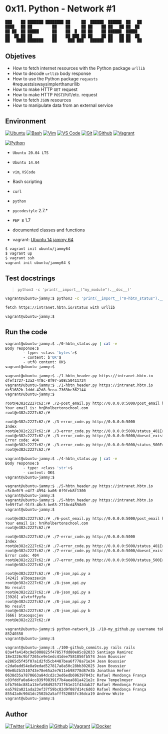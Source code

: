 # 0x11. Python - Network #1

<!-- ansi regular -->
```bash
███    ██ ███████ ████████ ██     ██  ██████  ██████  ██   ██ 
████   ██ ██         ██    ██     ██ ██    ██ ██   ██ ██  ██  
██ ██  ██ █████      ██    ██  █  ██ ██    ██ ██████  █████  
██  ██ ██ ██         ██    ██ ███ ██ ██    ██ ██   ██ ██  ██ 
██   ████ ███████    ██     ███ ███   ██████  ██   ██ ██   ██ 
```

## Objetives

* How to fetch internet resources with the Python package ``urllib``
* How to decode ``urllib`` body response
* How to use the Python package ``requests`` #requestsiswaysimplerthanurllib
* How to make HTTP ``GET`` request
* How to make HTTP ``POST``/``PUT``/etc. request
* How to fetch ``JSON`` resources
* How to manipulate data from an external service

## Environment

<!-- ubuntu -->
[![Ubuntu](https://img.shields.io/static/v1?label=&message=Ubuntu&color=E95420&logo=Ubuntu&logoColor=E95420&labelColor=2F333A)](https://ubuntu.com/) <!-- bash --> [![Bash](https://img.shields.io/static/v1?label=&message=GNU%20Bash&color=4EAA25&logo=GNU%20Bash&logoColor=4EAA25&labelColor=2F333A)](https://www.gnu.org/software/bash/) <!-- vim --> [![Vim](https://img.shields.io/static/v1?label=&message=Vim&color=019733&logo=Vim&logoColor=019733&labelColor=2F333A)](https://www.vim.org/) <!-- vs code --> [![VS Code](https://img.shields.io/static/v1?label=&message=Visual%20Studio%20Code&color=5C2D91&logo=Visual%20Studio%20Code&logoColor=5C2D91&labelColor=2F333A)](https://code.visualstudio.com/) <!-- git --> [![Git](https://img.shields.io/static/v1?label=&message=Git&color=F05032&logo=Git&logoColor=F05032&labelColor=2F333A)](https://git-scm.com/) <!-- github --> [![Github](https://img.shields.io/static/v1?label=&message=GitHub&color=181717&logo=GitHub&logoColor=f2f2f2&labelColor=2F333A)](https://github.com) <!-- vagrant --> [![Vagrant](https://img.shields.io/static/v1?label=&message=Vagrant&color=1868F2&logo=vagrant&labelColor=2F333A)](https://app.vagrantup.com/)

<!-- python-->
[![Python](https://img.shields.io/static/v1?label=&message=Python&color=FFD43B&logo=python&logoColor=3776AB&labelColor=2F333A)](https://www.python.org)

* ```Ubuntu 20.04 LTS```
* ``Ubuntu 14.04``
* ```vim```, ```VSCode```
* Bash scripting
* ```curl```
* ```python```
* ```pycodestyle``` 2.7.*
* ```PEP 8``` 1.7
* documented classes and functions

* vagrant: [Ubuntu 14 jammy 64](https://app.vagrantup.com/ubuntu/boxes/jammy64)

```bash
$ vagrant init ubuntu/jammy64
$ vagrant up
$ vagrant ssh
vagrant init ubuntu/jammy64 $
```

## Test docstrings

> `python3 -c 'print(__import__("my_module").__doc__)'`

```bash
vagrant@ubuntu-jammy:$ python3 -c 'print(__import__("0-hbtn_status").__doc__)'

fetch https://intranet.hbtn.io/status with urllib

vagrant@ubuntu-jammy:$

```

## Run the code

```bash
vagrant@ubuntu-jammy:$ ./0-hbtn_status.py | cat -e
Body response:$
        - type: <class 'bytes'>$
        - content: b'OK'$
        - utf8 content: OK$
vagrant@ubuntu-jammy:$
```

```bash
vagrant@ubuntu-jammy:$ ./1-hbtn_header.py https://intranet.hbtn.io
dfef1727-13a2-4f8c-8f97-a08c50411724
vagrant@ubuntu-jammy:$ ./1-hbtn_header.py https://intranet.hbtn.io
dc51682b-1ddd-42d8-9cca-7363bc362144
vagrant@ubuntu-jammy:$
```

```bash
root@e382c2227c62:/# ./2-post_email.py http://0.0.0.0:5000/post_email hr@holbertonschool.com
Your email is: hr@holbertonschool.com
root@e382c2227c62:/#
```

```bash
root@e382c2227c62:/# ./3-error_code.py http://0.0.0.0:5000
Index
root@e382c2227c62:/# ./3-error_code.py http://0.0.0.0:5000/status_401Error code: 401
root@e382c2227c62:/# ./3-error_code.py http://0.0.0.0:5000/doesnt_exist
Error code: 404
root@e382c2227c62:/# ./3-error_code.py http://0.0.0.0:5000/status_500Error code: 500
root@e382c2227c62:/#
```

```bash
vagrant@ubuntu-jammy:$ ./4-hbtn_status.py | cat -e
Body response:$
        - type: <class 'str'>$
        - content: OK$
vagrant@ubuntu-jammy:$
```

```bash
vagrant@ubuntu-jammy:$ ./5-hbtn_header.py https://intranet.hbtn.io
c5c8e0f9-e4f7-4994-ba06-0f9feb8f1300
vagrant@ubuntu-jammy:$
vagrant@ubuntu-jammy:$ ./5-hbtn_header.py https://intranet.hbtn.io
fe09f7af-91f3-46c3-be63-2710cd4598d9
vagrant@ubuntu-jammy:$
```

```bash
root@e382c2227c62:/# ./6-post_email.py http://0.0.0.0:5000/post_email hr@holbertonschool.com
Your email is: hr@holbertonschool.com
root@e382c2227c62:/#
```

```bash
root@e382c2227c62:/# ./7-error_code.py http://0.0.0.0:5000
Index
root@e382c2227c62:/# ./7-error_code.py http://0.0.0.0:5000/status_401Error code: 401
root@e382c2227c62:/# ./7-error_code.py http://0.0.0.0:5000/doesnt_exist
Error code: 404
root@e382c2227c62:/# ./7-error_code.py http://0.0.0.0:5000/status_500Error code: 500
root@e382c2227c62:/#

```

```bash
root@e382c2227c62:/# ./8-json_api.py a
[4242] alboazzevim
root@e382c2227c62:/# ./8-json_api.py
No result
root@e382c2227c62:/# ./8-json_api.py a
[3926] alvtxffyyfa
root@e382c2227c62:/# ./8-json_api.py 2
No result
root@e382c2227c62:/# ./8-json_api.py b
[666] btaooqscjev
root@e382c2227c62:/#
```

```bash
vagrant@ubuntu-jammy:$ python-network_1$ ./10-my_github.py username token
85240358
vagrant@ubuntu-jammy:$
```

```bash
vagrant@ubuntu-jammy:$ ./100-github_commits.py rails rails
83a4fa414bc9e5008825f47857fdd80e85c82033 Santiago Ramirez
18e3226c9bf7265ce9e1edc41dee7581856fb574 Jean Boussier
e2865d5f45f07a1d2fd5cb4487bea6f778a71e34 Jean Boussier
c2da0add54e8a9edad527817a8a50c28bb302025 Jean Boussier
90e0b2b1510743e78e65a2e7611eb98778d87e3b Jonathan Hefner
0638d35a7870663a84dcd2c3ed6edb696397043c Rafael Mendonça França
c03fddfa0a64cc839f08391f7b4aea881a421e2c Drew Tempelmeyer
bfb756bc881a13efa98d925737f61e21f43dab27 Rafael Mendonça França
ea5792a021ada23ef37f59bc02d9f087d14c6d03 Rafael Mendonça França
85542a0c9041dc2502b2a5afff52085fc36dca19 Andrew White
vagrant@ubuntu-jammy:$
```

## Author

<!-- social media and professional portfolio-->
<!-- twitter -->
[![Twitter](https://img.shields.io/twitter/follow/ralex_uy?style=social)](https://twitter.com/ralex_uy) <!-- linkedin --> [![Linkedin](https://img.shields.io/badge/LinkedIn-+26K-blue?style=social&logo=linkedin)](https://www.linkedin.com/in/ronald-rivero/) <!-- github --> [![Github](https://img.shields.io/github/followers/ralexrivero?style=social)](https://github.com/ralexrivero/) <!-- vagrant --> [![Vagrant](https://img.shields.io/static/v1?label=&message=Vagrant%20Profile&color=1868F2&logo=vagrant&labelColor=2F333A)](https://app.vagrantup.com/ralexrivero) <!-- docker --> [![Docker](https://img.shields.io/static/v1?label=&message=Docker%20Profile&color=2496ED&logo=Docker&labelColor=2F333A)](https://hub.docker.com/u/ralexrivero)
